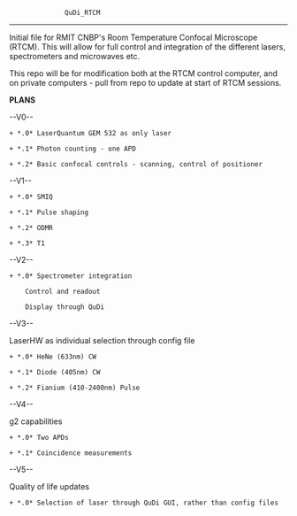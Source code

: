 			      QuDi_RTCM
____________________________________________________________________________

Initial file for RMIT CNBP's Room Temperature Confocal Microscope (RTCM).
This will allow for full control and integration of the different lasers, spectrometers and microwaves etc.

This repo will be for modification both at the RTCM control computer, and on private computers - pull from repo to update at start of RTCM sessions.

____PLANS____

--V0--

	+ *.0* LaserQuantum GEM 532 as only laser
	
	+ *.1* Photon counting - one APD
	
	+ *.2* Basic confocal controls - scanning, control of positioner

--V1--

	+ *.0* SMIQ
	
	+ *.1* Pulse shaping
	
	+ *.2* ODMR
	
	+ *.3* T1

--V2--

	+ *.0* Spectrometer integration
	
		Control and readout
		
		Display through QuDi

--V3--

LaserHW as individual selection through config file

	+ *.0* HeNe (633nm) CW
	
	+ *.1* Diode (405nm) CW
	
	+ *.2* Fianium (410-2400nm) Pulse

--V4--

g2 capabilities

	+ *.0* Two APDs
	
	+ *.1* Coincidence measurements

--V5--

Quality of life updates

	+ *.0* Selection of laser through QuDi GUI, rather than config files
